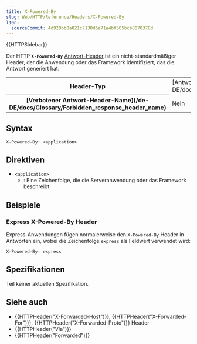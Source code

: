 ```yaml
---
title: X-Powered-By
slug: Web/HTTP/Reference/Headers/X-Powered-By
l10n:
  sourceCommit: 4d929bb0a021c7130d5a71a4bf505bcb8070378d
---
```


{{HTTPSidebar}}

Der HTTP **`X-Powered-By`** [Antwort-Header](/de/docs/Glossary/response_header) ist ein nicht-standardmäßiger Header, der die Anwendung oder das Framework identifiziert, das die Antwort generiert hat.

<table class="properties">
  <tbody>
    <tr>
      <th scope="row">Header-Typ</th>
      <td>[Antwort-Header](/de-DE/docs/Glossary/Response_header)</td>
    </tr>
    <tr>
      <th scope="row">[Verbotener Antwort-Header-Name](/de-DE/docs/Glossary/Forbidden_response_header_name)</th>
      <td>Nein</td>
    </tr>
  </tbody>
</table>

## Syntax

```http
X-Powered-By: <application>
```

## Direktiven

- `<application>`
  - : Eine Zeichenfolge, die die Serveranwendung oder das Framework beschreibt.

## Beispiele

### Express X-Powered-By Header

Express-Anwendungen fügen normalerweise den `X-Powered-By` Header in Antworten ein, wobei die Zeichenfolge `express` als Feldwert verwendet wird:

```http
X-Powered-By: express
```

## Spezifikationen

Teil keiner aktuellen Spezifikation.

## Siehe auch

- {{HTTPHeader("X-Forwarded-Host")}}, {{HTTPHeader("X-Forwarded-For")}}, {{HTTPHeader("X-Forwarded-Proto")}} Header
- {{HTTPHeader("Via")}}
- {{HTTPHeader("Forwarded")}}

